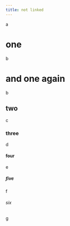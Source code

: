 ```yaml
---
title: not linked
---
```


a

# one

b

# and one again

b

## two

c

### three

d

#### four

e

##### five

f

###### six

g
